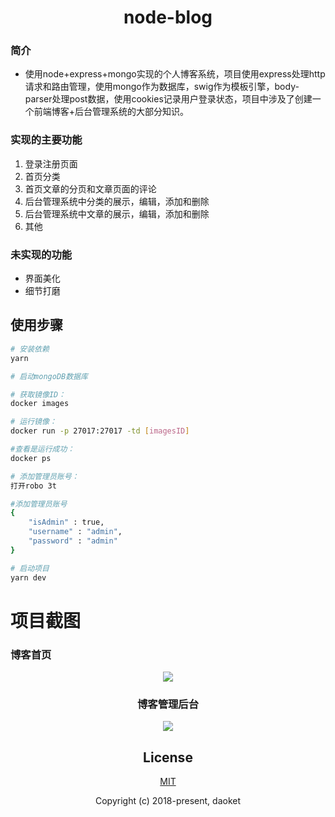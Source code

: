 <h1 align="center">node-blog</h1>

### 简介
* 使用node+express+mongo实现的个人博客系统，项目使用express处理http请求和路由管理，使用mongo作为数据库，swig作为模板引擎，body-parser处理post数据，使用cookies记录用户登录状态，项目中涉及了创建一个前端博客+后台管理系统的大部分知识。
### 实现的主要功能
1. 登录注册页面
2. 首页分类
3. 首页文章的分页和文章页面的评论
4. 后台管理系统中分类的展示，编辑，添加和删除
5. 后台管理系统中文章的展示，编辑，添加和删除
6. 其他

### 未实现的功能
* 界面美化
* 细节打磨

## 使用步骤

``` bash
# 安装依赖
yarn

# 启动mongoDB数据库

# 获取镜像ID：
docker images  

# 运行镜像：
docker run -p 27017:27017 -td [imagesID]

#查看是运行成功： 
docker ps

# 添加管理员账号： 
打开robo 3t

#添加管理员账号
{
    "isAdmin" : true,
    "username" : "admin",
    "password" : "admin"
}

# 启动项目
yarn dev
```

# 项目截图


### 博客首页
<center>
<img src="https://daoket.github.io/static/home.png"/>
<center/>

### 博客管理后台
<center>
<img src="https://daoket.github.io/static/admin.png"/>
<center/>

## License

[MIT](http://opensource.org/licenses/MIT)

Copyright (c) 2018-present, daoket
